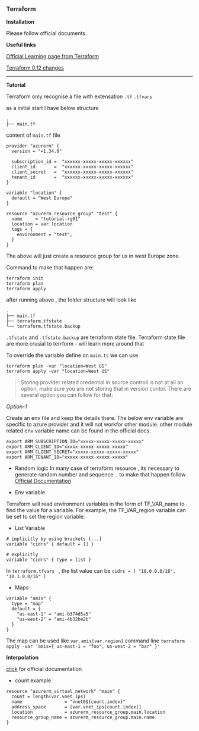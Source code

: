 ### Terraform

**Installation**

Please follow official documents.

**Useful links**

[Official Learning page from Terraform](https://learn.hashicorp.com/terraform/getting-started)

[Terraform 0.12 changes](https://www.terraform.io/docs/configuration/)

---
**Tutorial**

Terraform only recognise a file with extensation `.tf` `.tfvars`

as a initial start I have below structure 

```
.
├── main.tf
```

content of `main.tf` file 

```
provider "azurerm" {
  version = "=1.34.0"

  subscription_id =  "xxxxxx-xxxxx-xxxxx-xxxxxx"
  client_id       =  "xxxxxx-xxxxx-xxxxx-xxxxxx"
  client_secret   =  "xxxxxx-xxxxx-xxxxx-xxxxxx"
  tenant_id       =  "xxxxxx-xxxxx-xxxxx-xxxxxx"
}

variable "location" {
  default = "West Europe"
}

resource "azurerm_resource_group" "test" {
  name     = "tutorial-rg01"
  location = var.location
  tags = {
    environment = "test",
  }
}

```
The above will just create a resource group for us in west Europe zone.

Command to make that happen are:
```
terraform init
terraform plan
terraform apply
```
after running above , the folder structure will look like 
```
.
├── main.tf
├── terraform.tfstate
└── terraform.tfstate.backup
```
`.tfstate` and `.tfstate.backup` are terraform state file. Terraform state file are more crusial to terrform - will learn more around that

To override the variable define on `main.ts` we can use
```
terraform plan -var "location=West US"
terraform apply -var "location=West US"
```

>Storing provider related credential in source controll is not at all an option, make sure you are not storing that in version contol. There are several option you can follow for that:

*Option-1*

Create an env file and keep the details there. The below env variable are specific to azure provider and it will not workfor other module. other module related env variable name can be found in the official docs.

```
export ARM_SUBSCRIPTION_ID="xxxxx-xxxxx-xxxxx-xxxxx"
export ARM_CLIENT_ID="xxxxx-xxxxx-xxxxx-xxxxx"
export ARM_CLIENT_SECRET="xxxxx-xxxxx-xxxxx-xxxxx"
export ARM_TENANT_ID="xxxxx-xxxxx-xxxxx-xxxxx"
```

* Random logic
In many case of terraform resource , its necessary to generate random number and sequence .. to make that happen follow [Official Documentation](https://www.terraform.io/docs/providers/random/r/string.html)

* Env variable

Terraform will read environment variables in the form of TF_VAR_name to find the value for a variable. For example, the TF_VAR_region variable can be set to set the region variable.


* List Variable
```
# implicitly by using brackets [...]
variable "cidrs" { default = [] }

# explicitly
variable "cidrs" { type = list }
```

In `terraform.tfvars ` , the list value can be `cidrs = [ "10.0.0.0/16", "10.1.0.0/16" ]`

* Maps
```
variable "amis" {
  type = "map"
  default = {
    "us-east-1" = "ami-b374d5a5"
    "us-west-2" = "ami-4b32be2b"
  }
}
```
The map can be used like `var.amis[var.region]`
command line `terraform apply -var 'amis={ us-east-1 = "foo", us-west-2 = "bar" }'`


**Interpolation**

[click](https://www.terraform.io/docs/configuration-0-11/interpolation.html) for official documentation

* count example
```
resource "azurerm_virtual_network" "main" {
  count = length(var.vnet_ips)
  name                = "vnet0${count.index}"
  address_space       = [var.vnet_ips[count.index]]
  location            = azurerm_resource_group.main.location
  resource_group_name = azurerm_resource_group.main.name
}
```